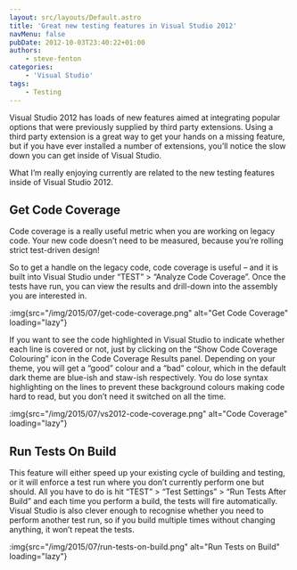 ```yaml
---
layout: src/layouts/Default.astro
title: 'Great new testing features in Visual Studio 2012'
navMenu: false
pubDate: 2012-10-03T23:40:22+01:00
authors:
    - steve-fenton
categories:
    - 'Visual Studio'
tags:
    - Testing
---
```


Visual Studio 2012 has loads of new features aimed at integrating popular options that were previously supplied by third party extensions. Using a third party extension is a great way to get your hands on a missing feature, but if you have ever installed a number of extensions, you’ll notice the slow down you can get inside of Visual Studio.

What I’m really enjoying currently are related to the new testing features inside of Visual Studio 2012.

## Get Code Coverage

Code coverage is a really useful metric when you are working on legacy code. Your new code doesn’t need to be measured, because you’re rolling strict test-driven design!

So to get a handle on the legacy code, code coverage is useful – and it is built into Visual Studio under “TEST” &gt; “Analyze Code Coverage”. Once the tests have run, you can view the results and drill-down into the assembly you are interested in.

:img{src="/img/2015/07/get-code-coverage.png" alt="Get Code Coverage" loading="lazy"}

If you want to see the code highlighted in Visual Studio to indicate whether each line is covered or not, just by clicking on the “Show Code Coverage Colouring” icon in the Code Coverage Results panel. Depending on your theme, you will get a “good” colour and a “bad” colour, which in the default dark theme are blue-ish and staw-ish respectively. You do lose syntax highlighting on the lines to prevent these background colours making code hard to read, but you don’t need it switched on all the time.

:img{src="/img/2015/07/vs2012-code-coverage.png" alt="Code Coverage" loading="lazy"}

## Run Tests On Build

This feature will either speed up your existing cycle of building and testing, or it will enforce a test run where you don’t currently perform one but should. All you have to do is hit “TEST” &gt; “Test Settings” &gt; “Run Tests After Build” and each time you perform a build, the tests will fire automatically. Visual Studio is also clever enough to recognise whether you need to perform another test run, so if you build multiple times without changing anything, it won’t repeat the tests.

:img{src="/img/2015/07/run-tests-on-build.png" alt="Run Tests on Build" loading="lazy"}